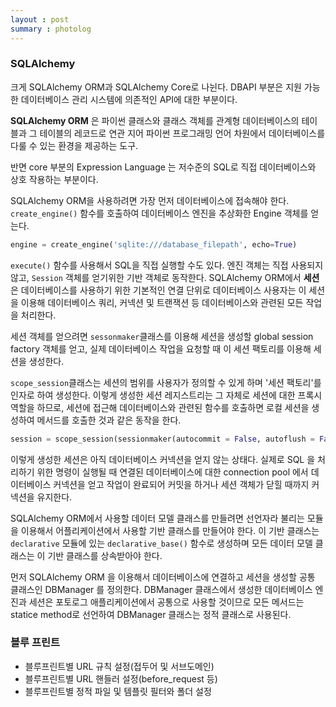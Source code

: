 ```yaml
---
layout : post
summary : photolog
---
```

### SQLAlchemy

크게 SQLAlchemy ORM과 SQLAlchemy Core로 나뉜다. DBAPI 부분은 지원 가능한 데이터베이스 관리 시스템에 의존적인 API에 대한
부분이다.

**SQLAlchemy ORM** 은 파이썬 클래스와 클래스 객체를 관계형 데이터베이스의 테이블과 그 테이블의 레코드로 연관 지어 파이썬
프로그래밍 언어 차원에서 데이터베이스를 다룰 수 있는 환경을 제공하는 도구.

반면 core 부분의 Expression Language 는 저수준의 SQL로 직접 데이터베이스와 상호 작용하는 부분이다.

SQLAlchemy ORM을 사용하려면 가장 먼저 데이터베이스에 접속해야 한다. `create_engine()` 함수를 호출하여 데이터베이스
엔진을 추상화한 Engine 객체를 얻는다.

```python
engine = create_engine('sqlite:///database_filepath', echo=True)
```

`execute()` 함수를 사용해서 SQL을 직접 실행할 수도 있다. 엔진 객체는 직접 사용되지 않고, `Session` 객체를 얻기위한 기반
객체로 동작한다. SQLAlchemy ORM에서 **세션**은 데이터베이스를 사용하기 위한 기본적인 연결 단위로 데이터베이스 사용자는
이 세션을 이용해 데이터베이스 쿼리, 커넥션 및 트랜잭션 등 데이터베이스와 관련된 모든 작업을 처리한다.

세션 객체를 얻으려면 `sessonmaker`클래스를 이용해 세션을 생성할 global session factory 객체를 얻고, 실제 데이터베이스
작업을 요청할 때 이 세션 팩토리를 이용해 세션을 생성한다.

`scope_session`클래스는 세션의 범위를 사용자가 정의할 수 있게 하며 '세션 팩토리'를 인자로 하여 생성한다. 이렇게 생성한
세션 레지스트리는 그 자체로 세션에 대한 프록시 역할을 하므로, 세션에 접근해 데이터베이스와 관련된 함수를 호출하면 로컬
세션을 생성하여 메서드를 호출한 것과 같은 동작을 한다.

```python
session = scope_session(sessionmaker(autocommit = False, autoflush = False, bind = engine ))
```

이렇게 생성한 세션은 아직 데이터베이스 커넥션을 얻지 않는 상태다. 실제로 SQL 을 처리하기 위한 명령이 실행될 때 연결된
데이터베이스에 대한 connection pool 에서 데이터베이스 커넥션을 얻고 작업이 완료되어 커밋을 하거나 세션 객체가 닫힐
때까지 커넥션을 유지한다.

SQLAlchemy ORM에서 사용할 데이터 모델 클래스를 만들려면 선언자라 불리는 모듈을 이용해서 어플리케이션에서 사용할 기반
클래스를 만들어야 한다. 이 기반 클래스는 `declarative` 모듈에 있는 `declarative_base()` 함수로 생성하며 모든 데이터 모델
클래스는 이 기반 클래스를 상속받아야 한다.

먼저 SQLAlchemy ORM 을 이용해서 데이터베이스에 연결하고 세션을 생성할 공통 클래스인 DBManager 를 정의한다. DBManager
클래스에서 생성한 데이터베이스 엔진과 세션은 포토로그 애플리케이션에서 공통으로 사용할 것이므로 모든 메서드는 statice
method로 선언하여 DBManager 클래스는 정적 클래스로 사용된다.

### 블루 프린트
- 블루프린트별 URL 규칙 설정(접두어 및 서브도메인)
- 블루프린트별 URL 핸들러 설정(before_request 등)
- 블루프린트별 정적 파일 및 템플릿 필터와 폴더 설정


